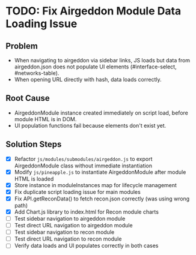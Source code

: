 # TODO: Fix Airgeddon Module Data Loading Issue

## Problem
- When navigating to airgeddon via sidebar links, JS loads but data from airgeddon.json does not populate UI elements (#interface-select, #networks-table).
- When opening URL directly with hash, data loads correctly.

## Root Cause
- AirgeddonModule instance created immediately on script load, before module HTML is in DOM.
- UI population functions fail because elements don't exist yet.

## Solution Steps
- [x] Refactor `js/modules/submodules/airgeddon.js` to export AirgeddonModule class without immediate instantiation
- [x] Modify `js/pineapple.js` to instantiate AirgeddonModule after module HTML is loaded
- [x] Store instance in moduleInstances map for lifecycle management
- [x] Fix duplicate script loading issue for main modules
- [x] Fix API.getReconData() to fetch recon.json correctly (was using wrong path)
- [x] Add Chart.js library to index.html for Recon module charts
- [ ] Test sidebar navigation to airgeddon module
- [ ] Test direct URL navigation to airgeddon module
- [ ] Test sidebar navigation to recon module
- [ ] Test direct URL navigation to recon module
- [ ] Verify data loads and UI populates correctly in both cases
